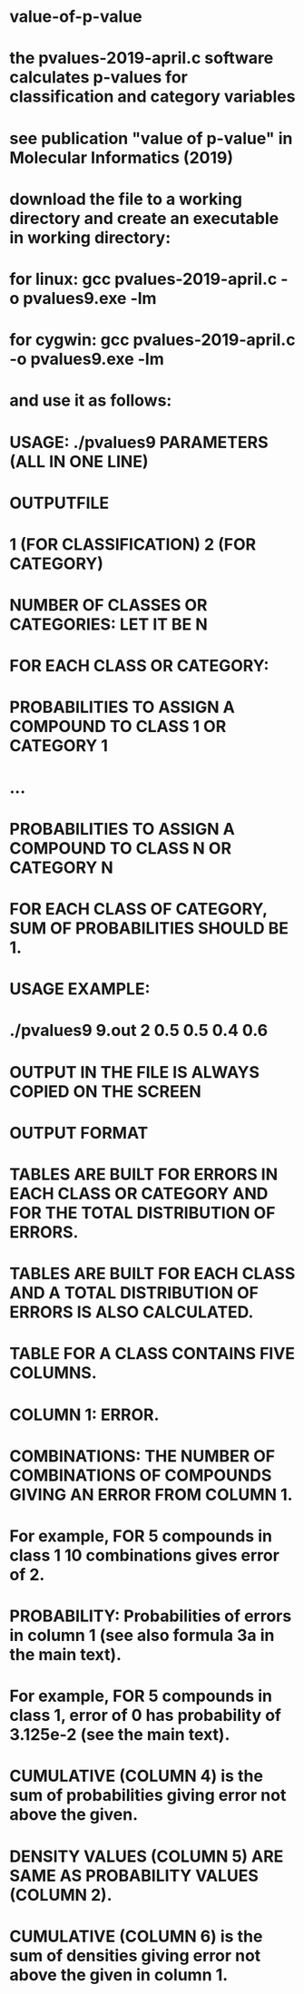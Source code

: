 # value-of-p-value
# the pvalues-2019-april.c software calculates p-values for classification and category variables
# see publication "value of p-value" in Molecular Informatics (2019)
# download the file to a working directory and create an executable in working directory:
# for linux: gcc pvalues-2019-april.c -o pvalues9.exe -lm
# for cygwin: gcc pvalues-2019-april.c -o pvalues9.exe -lm
# and use it as follows:
# USAGE: ./pvalues9 PARAMETERS (ALL IN ONE LINE)
# OUTPUTFILE
#  1 (FOR CLASSIFICATION) 2 (FOR CATEGORY)
#  NUMBER OF CLASSES OR CATEGORIES: LET IT BE N
#  FOR EACH CLASS OR CATEGORY:
#    PROBABILITIES TO ASSIGN A COMPOUND TO CLASS 1 OR CATEGORY 1
#    ...
#    PROBABILITIES TO ASSIGN A COMPOUND TO CLASS N OR CATEGORY N
#  FOR EACH CLASS OF CATEGORY, SUM OF PROBABILITIES SHOULD BE 1.
#
#  USAGE EXAMPLE:
#    ./pvalues9 9.out 2 0.5 0.5 0.4 0.6 
#
#  OUTPUT IN THE FILE IS ALWAYS COPIED ON THE SCREEN
#
#  OUTPUT FORMAT
#  TABLES ARE BUILT FOR ERRORS IN EACH CLASS OR CATEGORY AND FOR THE TOTAL DISTRIBUTION OF ERRORS.
#  TABLES ARE BUILT FOR EACH CLASS AND A TOTAL DISTRIBUTION OF ERRORS IS ALSO CALCULATED.
#  TABLE FOR A CLASS CONTAINS FIVE COLUMNS.
#  COLUMN 1: ERROR.
#  COMBINATIONS: THE NUMBER OF COMBINATIONS OF COMPOUNDS GIVING AN ERROR FROM COLUMN 1. 
#    For example, FOR 5 compounds in class 1 10 combinations gives error of 2.
#  PROBABILITY: Probabilities of errors in column 1 (see also formula 3a in the main text). 
#    For example, FOR 5 compounds in class 1, error of 0 has probability of 3.125e-2 (see the main text).
#  CUMULATIVE (COLUMN 4) is the sum of probabilities giving error not above the given.
#  DENSITY VALUES (COLUMN 5) ARE SAME AS PROBABILITY VALUES (COLUMN 2). 
#   CUMULATIVE (COLUMN 6) is the sum of densities giving error not above the given in column 1.
